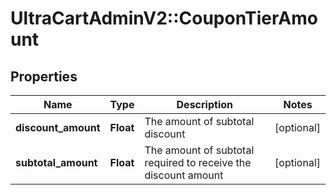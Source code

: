 # UltraCartAdminV2::CouponTierAmount

## Properties
Name | Type | Description | Notes
------------ | ------------- | ------------- | -------------
**discount_amount** | **Float** | The amount of subtotal discount | [optional] 
**subtotal_amount** | **Float** | The amount of subtotal required to receive the discount amount | [optional] 


